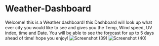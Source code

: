 # Weather-Dashboard
Welcome!
this is a Weather dashboard!
this Dashboard will look up what ever city you would like to see and gives you the Temp, Wind speed, UV index, time and Date. You will be able to see the forecast for up to 5 days ahead of time! hope you enjoy!
![Screenshot (39)](https://user-images.githubusercontent.com/80354015/120138871-fab29a80-c19c-11eb-8a73-35198b97c4d6.png)
![Screenshot (40)](https://user-images.githubusercontent.com/80354015/120138877-fdad8b00-c19c-11eb-8d9f-d1d57897bffd.png)
